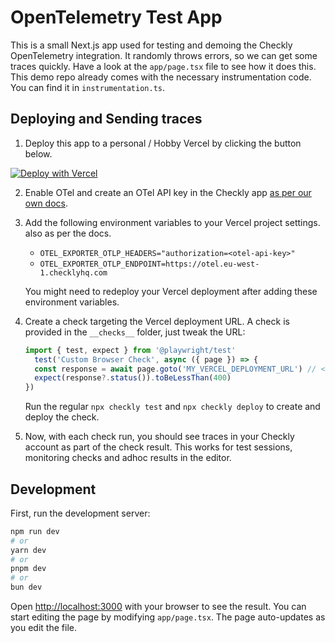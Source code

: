 # OpenTelemetry Test App

This is a small Next.js app used for testing and demoing the Checkly OpenTelemetry integration. It randomly throws errors, 
so we can get some traces quickly. Have a look at the `app/page.tsx` file to see how it does this.
This demo repo already comes with the necessary instrumentation code. You can find it in `instrumentation.ts`.

## Deploying and Sending traces

1. Deploy this app to a personal / Hobby Vercel by clicking the button below.

[![Deploy with Vercel](https://vercel.com/button)](https://vercel.com/new/clone?repository-url=https%3A%2F%2Fgithub.com%2Fcheckly%2Fcheckly-otel-test-app)

2. Enable OTel and create an OTel API key in the Checkly app [as per our own docs](https://www.checklyhq.com/docs/open-telemetry/instrumenting-code/nextjs/#step-3-start-your-app-with-the-instrumentation).

3. Add the following environment variables to your Vercel project settings. also as per the docs.

    - `OTEL_EXPORTER_OTLP_HEADERS="authorization=<otel-api-key>"`
    - `OTEL_EXPORTER_OTLP_ENDPOINT=https://otel.eu-west-1.checklyhq.com`

    You might need to redeploy your Vercel deployment after adding these environment variables.

4. Create a check targeting the Vercel deployment URL. A check is provided in the `__checks__` folder, just tweak the URL:

    ```ts
    import { test, expect } from '@playwright/test'
      test('Custom Browser Check', async ({ page }) => {
      const response = await page.goto('MY_VERCEL_DEPLOYMENT_URL') // <- Change this
      expect(response?.status()).toBeLessThan(400)
    })
   ```
   Run the regular `npx checkly test` and `npx checkly deploy` to create and deploy the check.

5. Now, with each check run, you should see traces in your Checkly account as part of the check result. This works for
test sessions, monitoring checks and adhoc results in the editor.


## Development

First, run the development server:

```bash
npm run dev
# or
yarn dev
# or
pnpm dev
# or
bun dev
```

Open [http://localhost:3000](http://localhost:3000) with your browser to see the result.
You can start editing the page by modifying `app/page.tsx`. The page auto-updates as you edit the file.
